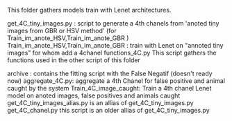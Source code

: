 This folder gathers models train with Lenet architectures.

get_4C_tiny_images.py : script to generate a 4th chanels from 'anoted tiny images from GBR or HSV method' (for Train_im_anote_HSV,Train_im_anote_GBR )
Train_im_anote_HSV,Train_im_anote_GBR : train with Lenet on "annoted tiny images" for whom add a 4chanel
functions_4C.py This script gathers the functions used in the other script of this folder





archive : contains the fitting script with the False Negatif (doesn't ready now)
aggregate_4C.py: aggregate a 4th Chanel for false positive and animal caught by the system
Train_4C_image_caught: Train a 4th chanel Lenet model on anoted images, false positives and animals caught
get_4C_tiny_images_alias.py is an allias of get_4C_tiny_images.py
get_4C_chanel.py this script is an  older allias of get_4C_tiny_images.py
